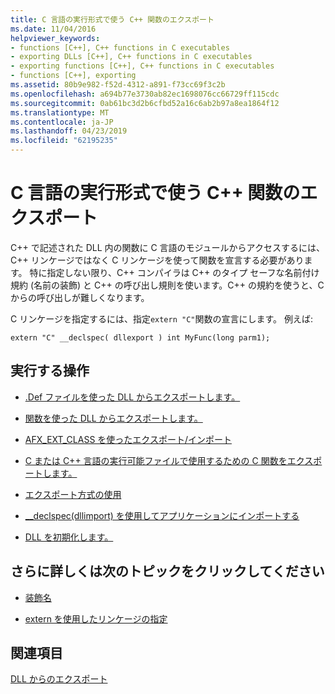 ```yaml
---
title: C 言語の実行形式で使う C++ 関数のエクスポート
ms.date: 11/04/2016
helpviewer_keywords:
- functions [C++], C++ functions in C executables
- exporting DLLs [C++], C++ functions in C executables
- exporting functions [C++], C++ functions in C executables
- functions [C++], exporting
ms.assetid: 80b9e982-f52d-4312-a891-f73cc69f3c2b
ms.openlocfilehash: a694b77e3730ab82ec1698076cc66729ff115cdc
ms.sourcegitcommit: 0ab61bc3d2b6cfbd52a16c6ab2b97a8ea1864f12
ms.translationtype: MT
ms.contentlocale: ja-JP
ms.lasthandoff: 04/23/2019
ms.locfileid: "62195235"
---
```

# <a name="exporting-c-functions-for-use-in-c-language-executables"></a>C 言語の実行形式で使う C++ 関数のエクスポート

C++ で記述された DLL 内の関数に C 言語のモジュールからアクセスするには、C++ リンケージではなく C リンケージを使って関数を宣言する必要があります。 特に指定しない限り、C++ コンパイラは C++ のタイプ セーフな名前付け規約 (名前の装飾) と C++ の呼び出し規則を使います。C++ の規約を使うと、C からの呼び出しが難しくなります。

C リンケージを指定するには、指定`extern "C"`関数の宣言にします。 例えば:

```
extern "C" __declspec( dllexport ) int MyFunc(long parm1);
```

## <a name="what-do-you-want-to-do"></a>実行する操作

- [.Def ファイルを使った DLL からエクスポートします。](exporting-from-a-dll-using-def-files.md)

- [関数を使った DLL からエクスポートします。](exporting-from-a-dll-using-declspec-dllexport.md)

- [AFX_EXT_CLASS を使ったエクスポート/インポート](exporting-and-importing-using-afx-ext-class.md)

- [C または C++ 言語の実行可能ファイルで使用するための C 関数をエクスポートします。](exporting-c-functions-for-use-in-c-or-cpp-language-executables.md)

- [エクスポート方式の使用](determining-which-exporting-method-to-use.md)

- [__declspec(dllimport) を使用してアプリケーションにインポートする](importing-into-an-application-using-declspec-dllimport.md)

- [DLL を初期化します。](run-time-library-behavior.md#initializing-a-dll)

## <a name="what-do-you-want-to-know-more-about"></a>さらに詳しくは次のトピックをクリックしてください

- [装飾名](reference/decorated-names.md)

- [extern を使用したリンケージの指定](../cpp/using-extern-to-specify-linkage.md)

## <a name="see-also"></a>関連項目

[DLL からのエクスポート](exporting-from-a-dll.md)

